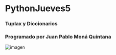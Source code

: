 # PythonJueves5

### Tuplax y Diccionarios

### Programado por Juan Pablo Moná Quintana

![imagen](gs://pythonjuevesjpm.appspot.com/U75MEUMD6AH7FRUIK74E2IJGVY.jpg)
